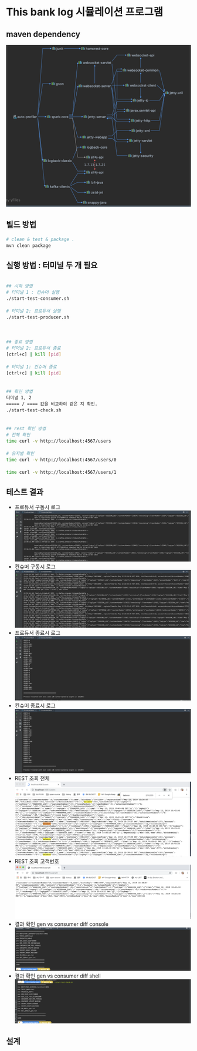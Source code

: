 
# This bank log 시뮬레이션 프로그램



## maven dependency
![maven dependency](/images/mvn_dep.png)

## 빌드 방법
```bash
# clean & test & package .
mvn clean package


```


## 실행 방법 : 터미널 두 개 필요
```bash

## 시작 방법
# 터미널 1 : 컨슈머 실행
./start-test-consumer.sh

# 터미널 2: 프로듀서 실행
./start-test-producer.sh



## 종료 방법
# 터머널 2: 프로듀서 종료
[ctrl+c] | kill [pid] 

# 터미널 1: 컨슈머 종료 
[ctrl+c] | kill [pid] 


## 확인 방법
터미널 1, 2  
===== / ==== 값을 비교하여 같은 지 확인.
./start-test-check.sh 


## rest 확인 방법
# 전체 확인 
time curl -v http://localhost:4567/users

# 유저별 확인
time curl -v http://localhost:4567/users/0

time curl -v http://localhost:4567/users/1


```


## 테스트 결과
* 프로듀서 구동시 로그
!["프로듀서 구동시 로그"](/images/p1.png)
* 컨슈머 구동시 로그
!["컨슈머 구동시 로그"](/images/c1.png)
* 프로듀서 종료시 로그
!["프로듀서 종료시 로그"](/images/p2.png) 
* 컨슈머 종료시 로그
!["컨슈머 종료시 로그"](/images/c2.png)
* REST 조회 전체
!["REST 조회 전체"](/images/r1.png)
* REST 조회 고객번호
!["REST 조회 고객번호"](/images/r2.png)
* 결과 확인 gen vs consumer diff console
!["결과 확인 gen vs consumer diff console"](/images/d1.png)
* 결과 확인 gen vs consumer diff shell
!["결과 확인 gen vs consumer diff shell"](/images/d2.png)

## 설계 



